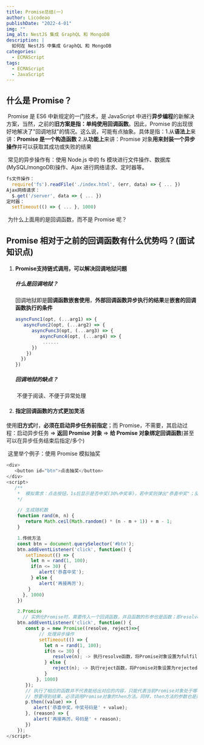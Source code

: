 ```yaml
---
title: Promise总结(一)
author: Licodeao
publishDate: "2022-4-01"
img: ""
img_alt: NestJS 集成 GraphQL 和 MongoDB
description: |
  如何在 NestJS 中集成 GraphQL 和 MongoDB
categories:
  - ECMAScript
tags:
  - ECMAScript
  - JavaScript
---
```


## 什么是 Promise？

​ Promise 是 ES6 中新规定的一门技术，是 JavaScript 中进行**异步编程**的新解决方案，当然，之前的**旧方案是指：单纯使用回调函数**。因此，Promise 的出现很好地解决了"回调地狱"的情况。这么说，可能有点抽象。具体是指：1.从**语法上**来讲：**Promise 是一个构造函数** 2.从**功能上**来讲：Promise 对象**用来封装一个异步操作**并可以获取其成功或失败的结果

​ 常见的异步操作有：使用 Node.js 中的 fs 模块进行文件操作、数据库(MySQL/mongoDB)操作、Ajax 进行网络请求、定时器等。

```javascript
fs文件操作：
  require('fs').readFile('./index.html', (err, data) => { ... })
Ajax网络请求：
  $.get('/server', data => { ... })
定时器：
  setTimeout(() => { ... }, 1000)
```

​ 为什么上面用的是回调函数，而不是 Promise 呢？

## Promise 相对于之前的回调函数有什么优势吗？**(面试知识点)**

1. #### Promise**支持链式调用**，**可以解决回调地狱问题**

   ##### 什么是回调地狱？

   ​ 回调地狱即是**回调函数嵌套使用**，**外部回调函数异步执行的结果**是**嵌套的回调函数执行的条件**

   ```javascript
   asyncFunc1(opt, (...arg1) => {
      asyncFunc2(opt, (...arg2) => {
         asyncFunc3(opt, (...arg3) => {
            asyncFunc4(opt, (...arg4) => {
             ......
         })
       })
     })
   })
   ```

   ##### 回调地狱的缺点？

   ​ 不便于阅读、不便于异常处理

2. #### **指定回调函数的方式更加灵活**

​ 使用**旧方式**时，**必须在启动异步任务前指定**；而 Promise，不需要，其启动过程：启动异步任务 => **返回 Promise 对象** => **给 Promise 对象绑定回调函数**(甚至可以在异步任务结束后指定/多个)

​ 这里举个例子：使用 Promise 模拟抽奖

```javascript
<div>
   <button id="btn">点击抽奖</button>
</div>
<script>
   /**
    *  模拟需求：点击按钮，1s后显示是否中奖(30%中奖率)，若中奖则弹出"恭喜中奖"；反正，则弹出"再接再厉"
    */

    // 生成随机数
    function rand(m, n) {
       return Math.ceil(Math.random() * (n - m + 1)) + m - 1;
    }

    1.传统方法
    const btn = document.querySelector('#btn');
    btn.addEventListener('click', function() {
       setTimeout(() => {
         let n = rand(1, 100);
         if(n <= 30) {
            alert('恭喜中奖');
         } else {
            alert('再接再厉');
        }
      }, 1000)
    })

    2.Promise
      // 实例化Promise时，需要传入一个回调函数，并且函数的形参也是函数；即resolve, reject是函数类型的数据
    btn.addEventListener('click', function() {
       const p = new Promise((resolve, reject)=>{
            // 处理异步操作
            setTimeout(() => {
              let n = rand(1, 100);
              if(n <= 30) {
                 resolve(n); -> 执行resolve函数，将Promise对象设置为fulfilled（resolved）状态（已成功），可以进行传参
              } else {
                 reject(n); -> 执行reject函数，将Promise对象设置为rejected状态（已失败），可以进行传参
              }
           }, 1000)
       });
       // 执行了相应的函数并不代表能给出对应的内容，只能代表当前Promise对象处于哪种状态
       // 想要得到结果，必须调用Promise对象的then方法。同样，then方法的参数也是两个函数类型数据，分别对应Promise对象处于resolved状态和rejected状态
       p.then((value) => {
          alert('恭喜中奖，中奖号码是' + value);
       }, (reason) => {
          alert('再接再厉，号码是' + reason);
       })
    });
</script>
```

